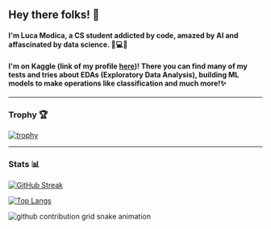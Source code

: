 ## Hey there folks! 👋
#### I'm Luca Modica, a CS student addicted by code, amazed by AI and affascinated by data science. 💭💻🌐
#### I'm on Kaggle (link of my profile [here](https://www.kaggle.com/lucamodica))! There you can find many of my tests and tries about EDAs (Exploratory Data Analysis), building ML models to make operations like classification and much more!✨

<hr/>

### Trophy 🏆
[![trophy](https://github-profile-trophy.vercel.app/?username=lucamodica&column=-1&theme=onedark&no-frame=true)](https://github.com/lucamodica/github-profile-trophy)

<hr/>

### Stats 📊
[![GitHub Streak](https://github-readme-streak-stats.herokuapp.com?user=lucamodica&theme=dark&hide_border=true&date_format=M%20j%5B%2C%20Y%5D&ring=57A6FF&fire=57A6FF&currStreakLabel=57A6FF&background=0F1017)]('https://github.com/lucamodica')

[![Top Langs](https://github-readme-stats.vercel.app/api/top-langs/?username=lucamodica&theme=onedark&show_icons=true&hide_border=true&layout=compact)](https://github.com/lucamodica/github-readme-stats)

![github contribution grid snake animation](https://raw.githubusercontent.com/lucamodica/lucamodica/output/github-contribution-grid-snake.svg)




